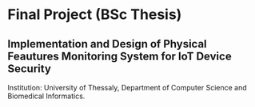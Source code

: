 # Final Project (BSc Thesis)
## Implementation and Design of Physical Feautures Monitoring System for IoT Device Security
Institution: University of Thessaly, Department of Computer Science and Biomedical Informatics.
